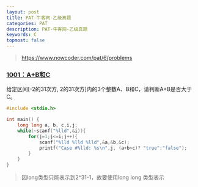 ```yaml
---
layout: post
title: PAT-牛客网-乙级真题
categories: PAT
description: PAT-牛客网-乙级真题
keywords: C
topmost: false
---
```


> https://www.nowcoder.com/pat/6/problems

### [1001：A+B和C ](https://www.nowcoder.com/pat/6/problem/4077)

给定区间[-2的31次方, 2的31次方]内的3个整数A、B和C，请判断A+B是否大于C。

~~~c
#include <stdio.h>

int main() {
    long long a, b, c,i,j;
    while(~scanf("%lld",&i)){
        for(j=1;j<=i;j++){
            scanf("%lld %lld %lld",&a,&b,&c);
            printf("Case #%lld: %s\n",j, (a+b>c)? "true":"false");
        }
    }
}

~~~

> 因long类型只能表示到2^31-1，故要使用long long 类型表示

